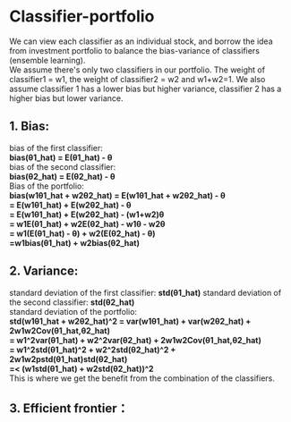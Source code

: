 # Classifier-portfolio
We can view each classifier as an individual stock, and borrow the idea from investment portfolio to balance the bias-variance of classifiers (ensemble learning).  
We assume there's only two classifiers in our portfolio. The weight of classifier1 = w1, the weight of classifier2 = w2 and w1+w2=1.  We also assume classifier 1 has a lower bias but higher variance, classifier 2 has a higher bias but lower variance. 
## 1. Bias:
bias of the first classifier:  
**bias(θ1_hat) = E(θ1_hat) - θ**  
bias of the second classifier:  
**bias(θ2_hat) = E(θ2_hat) - θ**  
Bias of the portfolio:   
**bias(w1θ1_hat + w2θ2_hat) = E(w1θ1_hat + w2θ2_hat) - θ**  
                          **= E(w1θ1_hat) + E(w2θ2_hat) - θ**  
                          **= E(w1θ1_hat) + E(w2θ2_hat) - (w1+w2)θ**  
                          **= w1E(θ1_hat) + w2E(θ2_hat) - w1θ - w2θ**  
                          **= w1(E(θ1_hat) - θ) + w2(E(θ2_hat) - θ)**  
                          **=w1bias(θ1_hat) + w2bias(θ2_hat)**  

## 2. Variance:
standard deviation of the first classifier: **std(θ1_hat)** 
standard deviation of the second classifier: **std(θ2_hat)**  
standard deviation of the portfolio:  
**std(w1θ1_hat + w2θ2_hat)^2 = var(w1θ1_hat) + var(w2θ2_hat) + 2w1w2Cov(θ1_hat,θ2_hat)**  
                         **= w1^2var(θ1_hat) + w2^2var(θ2_hat) + 2w1w2Cov(θ1_hat,θ2_hat)**   
                         **= w1^2std(θ1_hat)^2 + w2^2std(θ2_hat)^2 + 2w1w2pstd(θ1_hat)std(θ2_hat)**   
                         **=< (w1std(θ1_hat) + w2std(θ2_hat))^2**  
This is where we get the benefit from the combination of the classifiers.

## 3. Efficient frontier：



